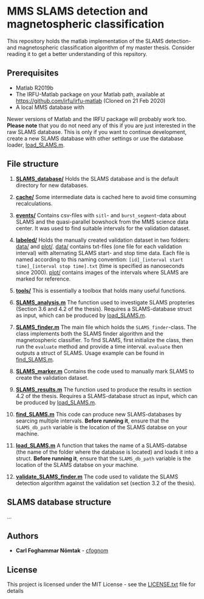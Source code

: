 # MMS SLAMS detection and magnetospheric classification

This repository holds the matlab implementation of the SLAMS detection- and magnetospheric classification algorithm of my master thesis. Consider reading it to get a better understanding of this repsitory.

## Prerequisites
* Matlab R2019b
* The IRFU-Matlab package on your Matlab path, available at https://github.com/irfu/irfu-matlab (Cloned on 21 Feb 2020)
* A local MMS database with

Newer versions of Matlab and the IRFU package will probably work too. **Please note** that you do not need any of this if you are just interested in the raw SLAMS database. This is only if you want to continue development, create a new SLAMS database with other settings or use the database loader, [load_SLAMS.m](load_SLAMS.m).

## File structure

1. [**SLAMS_database/**](SLAMS_database) Holds the SLAMS database and is the default directory for new databases.

2. [**cache/**](cache) Some intermediate data is cached here to avoid time consuming recalculations.

3. [**events/**](events) Contains csv-files with ``sitl``- and ``burst_segment``-data about SLAMS and the quasi-parallel bowshock from the MMS science data center. It was used to find suitable intervals for the validation dataset.

4. [**labeled/**](labeled) Holds the manually created validation dataset in two folders: [data/](labeled/data) and [plot/](labeled/plot). [data/](labeled/data) contains txt-files (one file for each validation interval) with alternating SLAMS start- and stop time data. Each file is named according to this naming convention: ``[id]_[interval start time]_[interval stop time].txt`` (time is specified as nanoseconds since 2000). [plot/](labeled/plot) contains images of the intervals where SLAMS are marked for reference.

5. [**tools/**](tools) This is essentially a toolbox that holds many useful functions.

6. [**SLAMS_analysis.m**](SLAMS_analysis.m) The function used to investigate SLAMS propteries (Section 3.6 and 4.2 of the thesis). Requires a SLAMS-database struct as input, which can be produced by [load_SLAMS.m](load_SLAMS.m).

7. [**SLAMS_finder.m**](SLAMS_finder.m) The main file which holds the ``SLAMS_finder``-class. The class implements both the SLAMS finder algorithm and the magnetospheric classifier. To find SLAMS, first initialize the class, then run the ``evaluate`` method and provide a time interval. ``evaluate`` then outputs a struct of SLAMS. Usage example can be found in [find_SLAMS.m](find_SLAMS.m).

8. [**SLAMS_marker.m**](SLAMS_marker.m) Contains the code used to manually mark SLAMS to create the validation dataset.

9. [**SLAMS_results.m**](SLAMS_results.m) The function used to produce the results in section 4.2 of the thesis. Requires a SLAMS-database struct as input, which can be produced by [load_SLAMS.m](load_SLAMS.m).

10. [**find_SLAMS.m**](find_SLAMS.m) This code can produce new SLAMS-databases by searcing multiple intervals. **Before running it**, ensure that the ``SLAMS_db_path`` variable is the location of the SLAMS databse on your machine.

11. [**load_SLAMS.m**](load_SLAMS.m) A function that takes the name of a SLAMS-databse (the name of the folder where the database is located) and loads it into a struct. **Before running it**, ensure that the ``SLAMS_db_path`` variable is the location of the SLAMS databse on your machine.

12. [**validate_SLAMS_finder.m**](validate_SLAMS_finder.m) The code used to validate the SLAMS detection algorithm against the validation set (section 3.2 of the thesis).

## SLAMS database structure

...

## Authors

* **Carl Foghammar Nömtak** - [cfognom](https://github.com/cfognom)

## License

This project is licensed under the MIT License - see the [LICENSE.txt](LICENSE.txt) file for details
